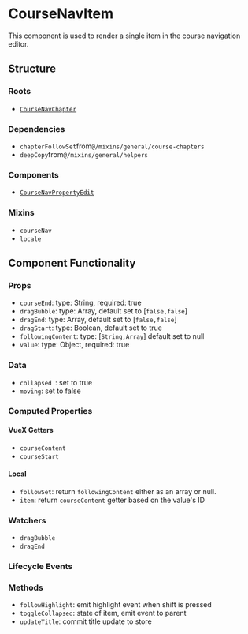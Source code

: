 CourseNavItem 
===============
This component is used to render a single item in the course navigation editor.

## Structure

### Roots
- [`CourseNavChapter`](../course-nav-chapter)

### Dependencies
* `chapterFollowSet`from`@/mixins/general/course-chapters`
* `deepCopy`from`@/mixins/general/helpers`

### Components
- [`CourseNavPropertyEdit`](../course-nav-property-edit)

### Mixins
* `courseNav`
* `locale`

Component Functionality
---------
### Props
- `courseEnd`: type: String, required: true
- `dragBubble`: type: Array, default set to [`false,false`]
- `dragEnd`: type: Array, default set to [`false,false`]
- `dragStart`: type: Boolean, default set to true
- `followingContent`: type: [`String,Array`] default set to null
- `value`: type: Object, required: true

### Data
- `collapsed `: set to true
- `moving`: set to false

### Computed Properties

#### VueX Getters
- `courseContent`
- `courseStart`

#### Local
- `followSet`: return `followingContent` either as an array or null.
- `item`: return `courseContent` getter based on the value's ID

### Watchers
- `dragBubble`
- `dragEnd`

### Lifecycle Events

### Methods
- `followHighlight`: emit highlight event when shift is pressed 
- `toggleCollapsed`: state of item, emit event to parent 
- `updateTitle`: commit title update to store 
